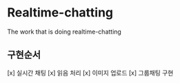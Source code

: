# Realtime-chatting

The work that is doing realtime-chatting

## 구현순서

[x] 실시간 채팅
[x] 읽음 처리
[x] 이미지 업로드
[x] 그룹채팅 구현
